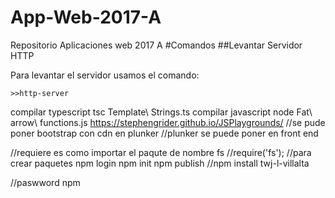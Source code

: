 # App-Web-2017-A
Repositorio Aplicaciones web 2017 A
#Comandos
##Levantar Servidor HTTP

Para levantar el servidor
usamos el comando:
```
>>http-server
```
compilar typescript
tsc Template\ Strings.ts
compilar javascript
node Fat\ arrow\ functions.js
https://stephengrider.github.io/JSPlaygrounds/
//se pude poner bootstrap con cdn en plunker
//plunker se puede poner en front end

//requiere es como importar el paqute de nombre fs
//require('fs');
//para crear paquetes
npm login
npm init
npm publish
//npm install twj-l-villalta


//paswword
npm